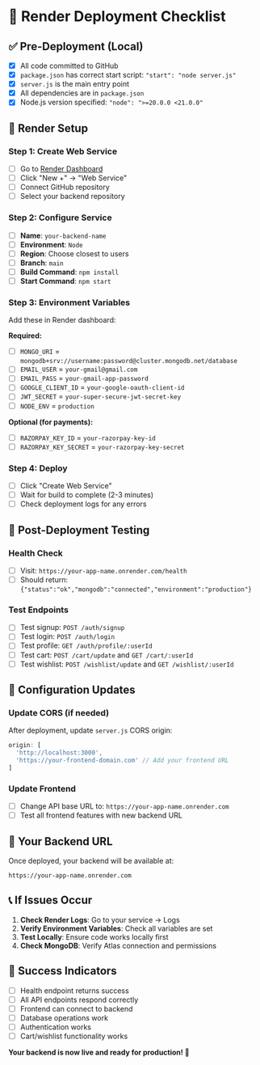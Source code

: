 # 🚀 Render Deployment Checklist

## ✅ Pre-Deployment (Local)

- [x] All code committed to GitHub
- [x] `package.json` has correct start script: `"start": "node server.js"`
- [x] `server.js` is the main entry point
- [x] All dependencies are in `package.json`
- [x] Node.js version specified: `"node": ">=20.0.0 <21.0.0"`

## 🔧 Render Setup

### Step 1: Create Web Service
- [ ] Go to [Render Dashboard](https://dashboard.render.com/)
- [ ] Click "New +" → "Web Service"
- [ ] Connect GitHub repository
- [ ] Select your backend repository

### Step 2: Configure Service
- [ ] **Name**: `your-backend-name`
- [ ] **Environment**: `Node`
- [ ] **Region**: Choose closest to users
- [ ] **Branch**: `main`
- [ ] **Build Command**: `npm install`
- [ ] **Start Command**: `npm start`

### Step 3: Environment Variables
Add these in Render dashboard:

**Required:**
- [ ] `MONGO_URI` = `mongodb+srv://username:password@cluster.mongodb.net/database`
- [ ] `EMAIL_USER` = `your-gmail@gmail.com`
- [ ] `EMAIL_PASS` = `your-gmail-app-password`
- [ ] `GOOGLE_CLIENT_ID` = `your-google-oauth-client-id`
- [ ] `JWT_SECRET` = `your-super-secure-jwt-secret-key`
- [ ] `NODE_ENV` = `production`

**Optional (for payments):**
- [ ] `RAZORPAY_KEY_ID` = `your-razorpay-key-id`
- [ ] `RAZORPAY_KEY_SECRET` = `your-razorpay-key-secret`

### Step 4: Deploy
- [ ] Click "Create Web Service"
- [ ] Wait for build to complete (2-3 minutes)
- [ ] Check deployment logs for any errors

## 🧪 Post-Deployment Testing

### Health Check
- [ ] Visit: `https://your-app-name.onrender.com/health`
- [ ] Should return: `{"status":"ok","mongodb":"connected","environment":"production"}`

### Test Endpoints
- [ ] Test signup: `POST /auth/signup`
- [ ] Test login: `POST /auth/login`
- [ ] Test profile: `GET /auth/profile/:userId`
- [ ] Test cart: `POST /cart/update` and `GET /cart/:userId`
- [ ] Test wishlist: `POST /wishlist/update` and `GET /wishlist/:userId`

## 🔧 Configuration Updates

### Update CORS (if needed)
After deployment, update `server.js` CORS origin:
```javascript
origin: [
  'http://localhost:3000',
  'https://your-frontend-domain.com' // Add your frontend URL
]
```

### Update Frontend
- [ ] Change API base URL to: `https://your-app-name.onrender.com`
- [ ] Test all frontend features with new backend URL

## 🎯 Your Backend URL
Once deployed, your backend will be available at:
```
https://your-app-name.onrender.com
```

## 📞 If Issues Occur

1. **Check Render Logs**: Go to your service → Logs
2. **Verify Environment Variables**: Check all variables are set
3. **Test Locally**: Ensure code works locally first
4. **Check MongoDB**: Verify Atlas connection and permissions

## 🎉 Success Indicators

- [ ] Health endpoint returns success
- [ ] All API endpoints respond correctly
- [ ] Frontend can connect to backend
- [ ] Database operations work
- [ ] Authentication works
- [ ] Cart/wishlist functionality works

**Your backend is now live and ready for production! 🚀** 